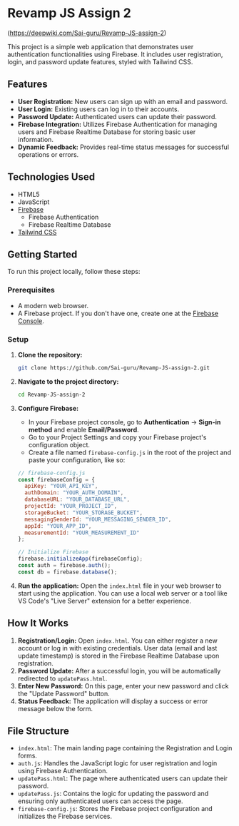 # Revamp JS Assign 2
(https://deepwiki.com/Sai-guru/Revamp-JS-assign-2)

This project is a simple web application that demonstrates user authentication functionalities using Firebase. It includes user registration, login, and password update features, styled with Tailwind CSS.

## Features
-   **User Registration:** New users can sign up with an email and password.
-   **User Login:** Existing users can log in to their accounts.
-   **Password Update:** Authenticated users can update their password.
-   **Firebase Integration:** Utilizes Firebase Authentication for managing users and Firebase Realtime Database for storing basic user information.
-   **Dynamic Feedback:** Provides real-time status messages for successful operations or errors.

## Technologies Used
-   HTML5
-   JavaScript
-   [Firebase](https://firebase.google.com/)
    -   Firebase Authentication
    -   Firebase Realtime Database
-   [Tailwind CSS](https://tailwindcss.com/)

## Getting Started

To run this project locally, follow these steps:

### Prerequisites
-   A modern web browser.
-   A Firebase project. If you don't have one, create one at the [Firebase Console](https://console.firebase.google.com/).

### Setup
1.  **Clone the repository:**
    ```sh
    git clone https://github.com/Sai-guru/Revamp-JS-assign-2.git
    ```

2.  **Navigate to the project directory:**
    ```sh
    cd Revamp-JS-assign-2
    ```

3.  **Configure Firebase:**
    -   In your Firebase project console, go to **Authentication** -> **Sign-in method** and enable **Email/Password**.
    -   Go to your Project Settings and copy your Firebase project's configuration object.
    -   Create a file named `firebase-config.js` in the root of the project and paste your configuration, like so:
    
    ```javascript
    // firebase-config.js
    const firebaseConfig = {
      apiKey: "YOUR_API_KEY",
      authDomain: "YOUR_AUTH_DOMAIN",
      databaseURL: "YOUR_DATABASE_URL",
      projectId: "YOUR_PROJECT_ID",
      storageBucket: "YOUR_STORAGE_BUCKET",
      messagingSenderId: "YOUR_MESSAGING_SENDER_ID",
      appId: "YOUR_APP_ID",
      measurementId: "YOUR_MEASUREMENT_ID"
    };

    // Initialize Firebase
    firebase.initializeApp(firebaseConfig);
    const auth = firebase.auth();
    const db = firebase.database();
    ```

4.  **Run the application:**
    Open the `index.html` file in your web browser to start using the application. You can use a local web server or a tool like VS Code's "Live Server" extension for a better experience.

## How It Works

1.  **Registration/Login:** Open `index.html`. You can either register a new account or log in with existing credentials. User data (email and last update timestamp) is stored in the Firebase Realtime Database upon registration.
2.  **Password Update:** After a successful login, you will be automatically redirected to `updatePass.html`.
3.  **Enter New Password:** On this page, enter your new password and click the "Update Password" button.
4.  **Status Feedback:** The application will display a success or error message below the form.

## File Structure

-   `index.html`: The main landing page containing the Registration and Login forms.
-   `auth.js`: Handles the JavaScript logic for user registration and login using Firebase Authentication.
-   `updatePass.html`: The page where authenticated users can update their password.
-   `updatePass.js`: Contains the logic for updating the password and ensuring only authenticated users can access the page.
-   `firebase-config.js`: Stores the Firebase project configuration and initializes the Firebase services.
